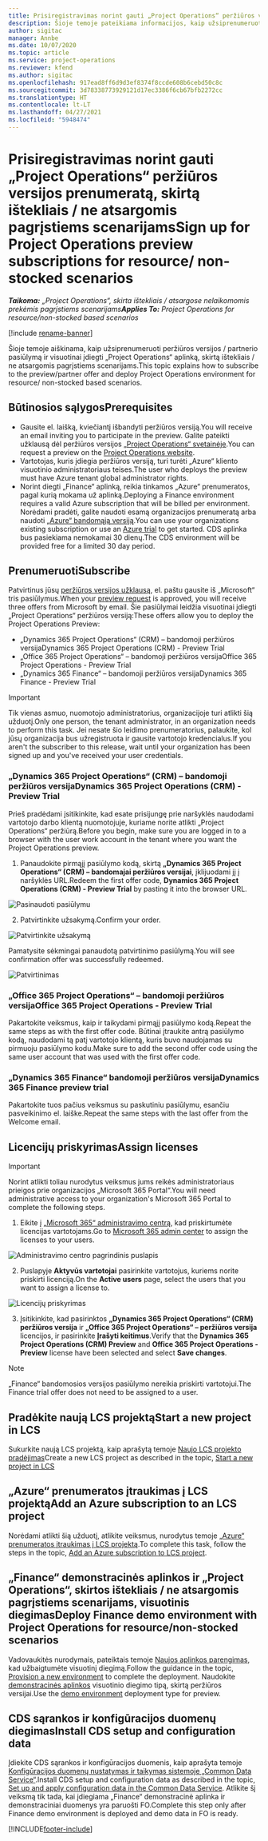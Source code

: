 ```yaml
---
title: Prisiregistravimas norint gauti „Project Operations“ peržiūros versijos prenumeratą, skirtą ištekliais / ne atsargomis pagrįstiems scenarijams
description: Šioje temoje pateikiama informacijos, kaip užsiprenumeruoti ir įdiegti „Project Operations“, skirtą ištekliais / ne atsargomis pagrįstiems scenarijams.
author: sigitac
manager: Annbe
ms.date: 10/07/2020
ms.topic: article
ms.service: project-operations
ms.reviewer: kfend
ms.author: sigitac
ms.openlocfilehash: 917ead8ff6d9d3ef8374f8ccde608b6cebd50c8c
ms.sourcegitcommit: 3d78338773929121d17ec3386f6cb67bfb2272cc
ms.translationtype: HT
ms.contentlocale: lt-LT
ms.lasthandoff: 04/27/2021
ms.locfileid: "5948474"
---
```

# <a name="sign-up-for-project-operations-preview-subscriptions-for-resource-non-stocked-scenarios"></a><span data-ttu-id="4d43b-103">Prisiregistravimas norint gauti „Project Operations“ peržiūros versijos prenumeratą, skirtą ištekliais / ne atsargomis pagrįstiems scenarijams</span><span class="sxs-lookup"><span data-stu-id="4d43b-103">Sign up for Project Operations preview subscriptions for resource/ non-stocked scenarios</span></span>

<span data-ttu-id="4d43b-104">_**Taikoma:** „Project Operations“, skirta ištekliais / atsargose nelaikomomis prekėmis pagrįstiems scenarijams_</span><span class="sxs-lookup"><span data-stu-id="4d43b-104">_**Applies To:** Project Operations for resource/non-stocked based scenarios_</span></span>

[!include [rename-banner](~/includes/cc-data-platform-banner.md)]

<span data-ttu-id="4d43b-105">Šioje temoje aiškinama, kaip užsiprenumeruoti peržiūros versijos / partnerio pasiūlymą ir visuotinai įdiegti „Project Operations“ aplinką, skirtą ištekliais / ne atsargomis pagrįstiems scenarijams.</span><span class="sxs-lookup"><span data-stu-id="4d43b-105">This topic explains how to subscribe to the preview/partner offer and deploy Project Operations environment for resource/ non-stocked based scenarios.</span></span>

## <a name="prerequisites"></a><span data-ttu-id="4d43b-106">Būtinosios sąlygos</span><span class="sxs-lookup"><span data-stu-id="4d43b-106">Prerequisites</span></span>

- <span data-ttu-id="4d43b-107">Gausite el. laišką, kviečiantį išbandyti peržiūros versiją.</span><span class="sxs-lookup"><span data-stu-id="4d43b-107">You will receive an email inviting you to participate in the preview.</span></span> <span data-ttu-id="4d43b-108">Galite pateikti užklausą dėl peržiūros versijos [„Project Operations“ svetainėje](https://dynamics.microsoft.com/en-us/project-operations/overview/).</span><span class="sxs-lookup"><span data-stu-id="4d43b-108">You can request a preview on the [Project Operations website](https://dynamics.microsoft.com/en-us/project-operations/overview/).</span></span>
- <span data-ttu-id="4d43b-109">Vartotojas, kuris įdiegia peržiūros versiją, turi turėti „Azure“ kliento visuotinio administratoriaus teises.</span><span class="sxs-lookup"><span data-stu-id="4d43b-109">The user who deploys the preview must have Azure tenant global administrator rights.</span></span>
- <span data-ttu-id="4d43b-110">Norint diegti „Finance“ aplinką, reikia tinkamos „Azure“ prenumeratos, pagal kurią mokama už aplinką.</span><span class="sxs-lookup"><span data-stu-id="4d43b-110">Deploying a Finance environment requires a valid Azure subscription that will be billed per environment.</span></span> <span data-ttu-id="4d43b-111">Norėdami pradėti, galite naudoti esamą organizacijos prenumeratą arba naudoti [„Azure“ bandomąją versiją](https://azure.microsoft.com/en-us/free/).</span><span class="sxs-lookup"><span data-stu-id="4d43b-111">You can use your organizations existing subscription or use an [Azure trial](https://azure.microsoft.com/en-us/free/) to get started.</span></span> <span data-ttu-id="4d43b-112">CDS aplinka bus pasiekiama nemokamai 30 dienų.</span><span class="sxs-lookup"><span data-stu-id="4d43b-112">The CDS environment will be provided free for a limited 30 day period.</span></span>

## <a name="subscribe"></a><span data-ttu-id="4d43b-113">Prenumeruoti</span><span class="sxs-lookup"><span data-stu-id="4d43b-113">Subscribe</span></span>

<span data-ttu-id="4d43b-114">Patvirtinus jūsų [peržiūros versijos užklausą](https://forms.office.com/FormsPro/Pages/ResponsePage.aspx?id=v4j5cvGGr0GRqy180BHbR56j8lZs0FdAvwT75_WNFyxUMkRDV1NYQU5TNjE2VjhKOVBUNVg2R0s1NC4u), el. paštu gausite iš „Microsoft“ tris pasiūlymus.</span><span class="sxs-lookup"><span data-stu-id="4d43b-114">When your [preview request](https://forms.office.com/FormsPro/Pages/ResponsePage.aspx?id=v4j5cvGGr0GRqy180BHbR56j8lZs0FdAvwT75_WNFyxUMkRDV1NYQU5TNjE2VjhKOVBUNVg2R0s1NC4u) is approved, you will receive three offers from Microsoft by email.</span></span> <span data-ttu-id="4d43b-115">Šie pasiūlymai leidžia visuotinai įdiegti „Project Operations“ peržiūros versiją:</span><span class="sxs-lookup"><span data-stu-id="4d43b-115">These offers allow you to deploy the Project Operations Preview:</span></span>

- <span data-ttu-id="4d43b-116">„Dynamics 365 Project Operations“ (CRM) – bandomoji peržiūros versija</span><span class="sxs-lookup"><span data-stu-id="4d43b-116">Dynamics 365 Project Operations (CRM) - Preview Trial</span></span>
- <span data-ttu-id="4d43b-117">„Office 365 Project Operations“ – bandomoji peržiūros versija</span><span class="sxs-lookup"><span data-stu-id="4d43b-117">Office 365 Project Operations - Preview Trial</span></span>
- <span data-ttu-id="4d43b-118">„Dynamics 365 Finance“ – bandomoji peržiūros versija</span><span class="sxs-lookup"><span data-stu-id="4d43b-118">Dynamics 365 Finance - Preview Trial</span></span>

> [!IMPORTANT]
> <span data-ttu-id="4d43b-119">Tik vienas asmuo, nuomotojo administratorius, organizacijoje turi atlikti šią užduotį.</span><span class="sxs-lookup"><span data-stu-id="4d43b-119">Only one person, the tenant administrator, in an organization needs to perform this task.</span></span> <span data-ttu-id="4d43b-120">Jei nesate šio leidimo prenumeratorius, palaukite, kol jūsų organizacija bus užregistruota ir gausite vartotojo kredencialus.</span><span class="sxs-lookup"><span data-stu-id="4d43b-120">If you aren't the subscriber to this release, wait until your organization has been signed up and you've received your user credentials.</span></span>

### <a name="dynamics-365-project-operations-crm---preview-trial"></a><span data-ttu-id="4d43b-121">„Dynamics 365 Project Operations“ (CRM) – bandomoji peržiūros versija</span><span class="sxs-lookup"><span data-stu-id="4d43b-121">Dynamics 365 Project Operations (CRM) - Preview Trial</span></span> 

<span data-ttu-id="4d43b-122">Prieš pradėdami įsitikinkite, kad esate prisijungę prie naršyklės naudodami vartotojo darbo klientą nuomotojuje, kuriame norite atlikti „Project Operations“ peržiūrą.</span><span class="sxs-lookup"><span data-stu-id="4d43b-122">Before you begin, make sure you are logged in to a browser with the user work account in the tenant where you want the Project Operations preview.</span></span>

1. <span data-ttu-id="4d43b-123">Panaudokite pirmąjį pasiūlymo kodą, skirtą **„Dynamics 365 Project Operations“ (CRM) – bandomajai peržiūros versijai**, įklijuodami jį į naršyklės URL.</span><span class="sxs-lookup"><span data-stu-id="4d43b-123">Redeem the first offer code, **Dynamics 365 Project Operations (CRM) - Preview Trial** by pasting it into the browser URL.</span></span>

![Pasinaudoti pasiūlymu](./media/16RedeemFirstOfferNew.png)

2. <span data-ttu-id="4d43b-125">Patvirtinkite užsakymą.</span><span class="sxs-lookup"><span data-stu-id="4d43b-125">Confirm your order.</span></span>

![Patvirtinkite užsakymą](./media/17ConfirmOrderNew.png)

<span data-ttu-id="4d43b-127">Pamatysite sėkmingai panaudotą patvirtinimo pasiūlymą.</span><span class="sxs-lookup"><span data-stu-id="4d43b-127">You will see confirmation offer was successfully redeemed.</span></span>

![Patvirtinimas](./media/18OrderConfirmationNew.png)

### <a name="office-365-project-operations---preview-trial"></a><span data-ttu-id="4d43b-129">„Office 365 Project Operations“ – bandomoji peržiūros versija</span><span class="sxs-lookup"><span data-stu-id="4d43b-129">Office 365 Project Operations - Preview Trial</span></span>

<span data-ttu-id="4d43b-130">Pakartokite veiksmus, kaip ir taikydami pirmąjį pasiūlymo kodą.</span><span class="sxs-lookup"><span data-stu-id="4d43b-130">Repeat the same steps as with the first offer code.</span></span> <span data-ttu-id="4d43b-131">Būtinai įtraukite antrą pasiūlymo kodą, naudodami tą patį vartotojo klientą, kuris buvo naudojamas su pirmuoju pasiūlymo kodu.</span><span class="sxs-lookup"><span data-stu-id="4d43b-131">Make sure to add the second offer code using the same user account that was used with the first offer code.</span></span>

### <a name="dynamics-365-finance-preview-trial"></a><span data-ttu-id="4d43b-132">„Dynamics 365 Finance“ bandomoji peržiūros versija</span><span class="sxs-lookup"><span data-stu-id="4d43b-132">Dynamics 365 Finance preview trial</span></span>

<span data-ttu-id="4d43b-133">Pakartokite tuos pačius veiksmus su paskutiniu pasiūlymu, esančiu pasveikinimo el. laiške.</span><span class="sxs-lookup"><span data-stu-id="4d43b-133">Repeat the same steps with the last offer from the Welcome email.</span></span>

## <a name="assign-licenses"></a><span data-ttu-id="4d43b-134">Licencijų priskyrimas</span><span class="sxs-lookup"><span data-stu-id="4d43b-134">Assign licenses</span></span>

> [!IMPORTANT]
> <span data-ttu-id="4d43b-135">Norint atlikti toliau nurodytus veiksmus jums reikės administratoriaus prieigos prie organizacijos „Microsoft 365 Portal“.</span><span class="sxs-lookup"><span data-stu-id="4d43b-135">You will need administrative access to your organization's Microsoft 365 Portal to complete the following steps.</span></span>

1. <span data-ttu-id="4d43b-136">Eikite į [„Microsoft 365“ administravimo centrą](https://portal.office.com/), kad priskirtumėte licencijas vartotojams.</span><span class="sxs-lookup"><span data-stu-id="4d43b-136">Go to [Microsoft 365 admin center](https://portal.office.com/) to assign the licenses to your users.</span></span>

![Administravimo centro pagrindinis puslapis](./media/14AdminPortal.png)

2. <span data-ttu-id="4d43b-138">Puslapyje **Aktyvūs vartotojai** pasirinkite vartotojus, kuriems norite priskirti licenciją.</span><span class="sxs-lookup"><span data-stu-id="4d43b-138">On the **Active users** page, select the users that you want to assign a license to.</span></span>

![Licencijų priskyrimas](./media/15AssignLicenses.png)

3. <span data-ttu-id="4d43b-140">Įsitikinkite, kad pasirinktos **„Dynamics 365 Project Operations“ (CRM) peržiūros versija** ir **„Office 365 Project Operations“ – peržiūros versija** licencijos, ir pasirinkite **Įrašyti keitimus**.</span><span class="sxs-lookup"><span data-stu-id="4d43b-140">Verify that the **Dynamics 365 Project Operations (CRM) Preview** and **Office 365 Project Operations - Preview** license have been selected and select **Save changes**.</span></span>

> [!NOTE]
> <span data-ttu-id="4d43b-141">„Finance“ bandomosios versijos pasiūlymo nereikia priskirti vartotojui.</span><span class="sxs-lookup"><span data-stu-id="4d43b-141">The Finance trial offer does not need to be assigned to a user.</span></span>

## <a name="start-a-new-project-in-lcs"></a><span data-ttu-id="4d43b-142">Pradėkite naują LCS projektą</span><span class="sxs-lookup"><span data-stu-id="4d43b-142">Start a new project in LCS</span></span>

<span data-ttu-id="4d43b-143">Sukurkite naują LCS projektą, kaip aprašytą temoje [Naujo LCS projekto pradėjimas](create-lcs-project.md)</span><span class="sxs-lookup"><span data-stu-id="4d43b-143">Create a new LCS project as described in the topic, [Start a new project in LCS](create-lcs-project.md)</span></span>

## <a name="add-an-azure-subscription-to-an-lcs-project"></a><span data-ttu-id="4d43b-144">„Azure“ prenumeratos įtraukimas į LCS projektą</span><span class="sxs-lookup"><span data-stu-id="4d43b-144">Add an Azure subscription to an LCS project</span></span>

<span data-ttu-id="4d43b-145">Norėdami atlikti šią užduotį, atlikite veiksmus, nurodytus temoje [„Azure“ prenumeratos įtraukimas į LCS projektą](resource-add-azure-subscription-lcs-project.md).</span><span class="sxs-lookup"><span data-stu-id="4d43b-145">To complete this task, follow the steps in the topic, [Add an Azure subscription to LCS project](resource-add-azure-subscription-lcs-project.md).</span></span>

## <a name="deploy-finance-demo-environment-with-project-operations-for-resourcenon-stocked-scenarios"></a><span data-ttu-id="4d43b-146">„Finance“ demonstracinės aplinkos ir „Project Operations“, skirtos ištekliais / ne atsargomis pagrįstiems scenarijams, visuotinis diegimas</span><span class="sxs-lookup"><span data-stu-id="4d43b-146">Deploy Finance demo environment with Project Operations for resource/non-stocked scenarios</span></span>

<span data-ttu-id="4d43b-147">Vadovaukitės nurodymais, pateiktais temoje [Naujos aplinkos parengimas](resource-provision-new-environment.md), kad užbaigtumėte visuotinį diegimą.</span><span class="sxs-lookup"><span data-stu-id="4d43b-147">Follow the guidance in the topic, [Provision a new environment](resource-provision-new-environment.md) to complete the deployment.</span></span> <span data-ttu-id="4d43b-148">Naudokite [demonstracinės aplinkos](/dynamics365/fin-ops-core/dev-itpro/deployment/deploy-demo-environment) visuotinio diegimo tipą, skirtą peržiūros versijai.</span><span class="sxs-lookup"><span data-stu-id="4d43b-148">Use the [demo environment](/dynamics365/fin-ops-core/dev-itpro/deployment/deploy-demo-environment) deployment type for preview.</span></span> 

## <a name="install-cds-setup-and-configuration-data"></a><span data-ttu-id="4d43b-149">CDS sąrankos ir konfigūracijos duomenų diegimas</span><span class="sxs-lookup"><span data-stu-id="4d43b-149">Install CDS setup and configuration data</span></span>

<span data-ttu-id="4d43b-150">Įdiekite CDS sąrankos ir konfigūracijos duomenis, kaip aprašyta temoje [Konfigūracijos duomenų nustatymas ir taikymas sistemoje „Common Data Service“](resource-apply-pro-setup-config-data.md).</span><span class="sxs-lookup"><span data-stu-id="4d43b-150">Install CDS setup and configuration data as described in the topic, [Set up and apply configuration data in the Common Data Service](resource-apply-pro-setup-config-data.md).</span></span>
<span data-ttu-id="4d43b-151">Atlikite šį veiksmą tik tada, kai įdiegiama „Finance“ demonstracinė aplinka ir demonstraciniai duomenys yra paruošti FO.</span><span class="sxs-lookup"><span data-stu-id="4d43b-151">Complete this step only after Finance demo environment is deployed and demo data in FO is ready.</span></span>


[!INCLUDE[footer-include](../includes/footer-banner.md)]